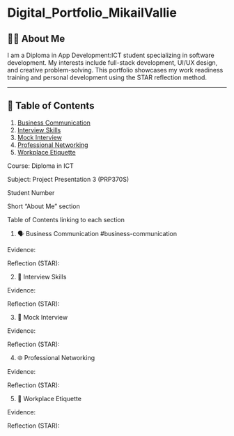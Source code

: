 # Digital_Portfolio_MikailVallie

## 👨‍💻 About Me
I am a Diploma in App Development:ICT student specializing in software development. My interests include full-stack development, UI/UX design, and creative problem-solving. 
This portfolio showcases my work readiness training and personal development using the STAR reflection method.

---

## 📑 Table of Contents
1. [Business Communication](#business-communication)
2. [Interview Skills](#interview-skills)
3. [Mock Interview](#mock-interview)
4. [Professional Networking](#professional-networking)
5. [Workplace Etiquette](#workplace-etiquette)

Course: Diploma in ICT

Subject: Project Presentation 3 (PRP370S)

Student Number

Short “About Me” section

Table of Contents linking to each section

1. 🗣️ Business Communication #business-communication

Evidence:

Reflection (STAR):

2. 💬 Interview Skills

Evidence:

Reflection (STAR):

3. 🎥 Mock Interview

Evidence:

Reflection (STAR):

4. 🌐 Professional Networking

Evidence:

Reflection (STAR):

5. 🏢 Workplace Etiquette

Evidence:

Reflection (STAR):


